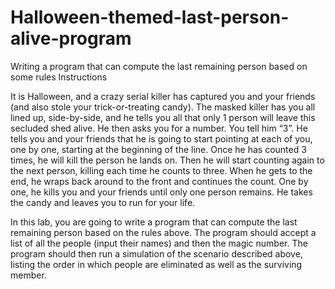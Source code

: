 # Halloween-themed-last-person-alive-program
Writing a program that can compute the last remaining person based on some rules
Instructions

It is Halloween, and a crazy serial killer has captured you and your friends (and also stole your trick-or-treating candy). The masked killer has you all lined up, side-by-side, and he tells you all that only 1 person will leave this secluded shed alive. He then asks you for a number. You tell him “3”. He tells you and your friends that he is going to start pointing at each of you, one by one, starting at the beginning of the line. Once he has counted 3 times, he will kill the person he lands on. Then he will start counting again to the next person, killing each time he counts to three. When he gets to the end, he wraps back around to the front and continues the count. One by one, he kills you and your friends until only one person remains. He takes the candy and leaves you to run for your life.

In this lab, you are going to write a program that can compute the last remaining person based on the rules above. The program should accept a list of all the people (input their names) and then the magic number. The program should then run a simulation of the scenario described above, listing the order in which people are eliminated as well as the surviving member.
